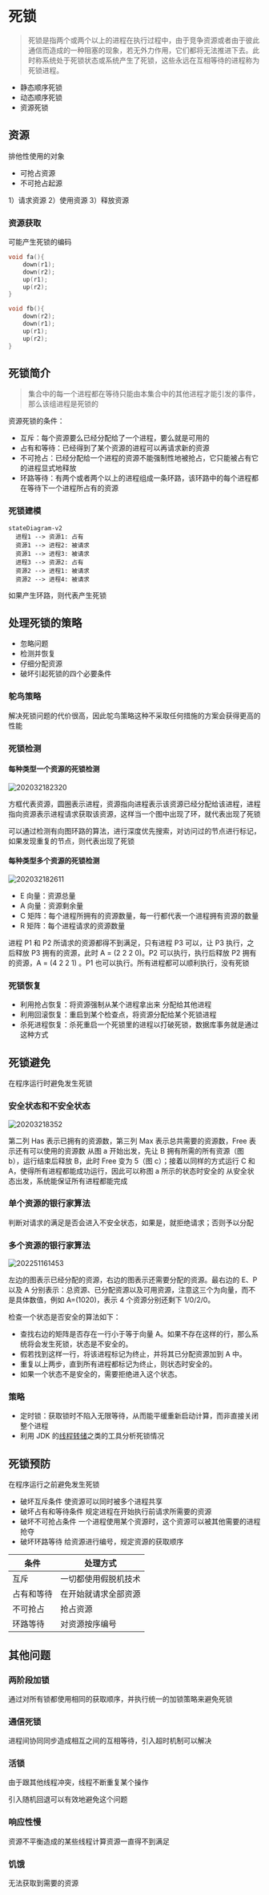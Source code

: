 # 死锁

> 死锁是指两个或两个以上的进程在执行过程中，由于竞争资源或者由于彼此通信而造成的一种阻塞的现象，若无外力作用，它们都将无法推进下去。此时称系统处于死锁状态或系统产生了死锁，这些永远在互相等待的进程称为死锁进程。

- 静态顺序死锁
- 动态顺序死锁
- 资源死锁

## 资源

排他性使用的对象

- 可抢占资源
- 不可抢占起源

1）请求资源 2）使用资源 3）释放资源

### 资源获取

可能产生死锁的编码

```c
void fa(){
    down(r1);
    down(r2);
    up(r1);
    up(r2);
}

void fb(){
    down(r2);
    down(r1);
    up(r1);
    up(r2);
}
```

## 死锁简介

> 集合中的每一个进程都在等待只能由本集合中的其他进程才能引发的事件，那么该组进程是死锁的

资源死锁的条件：

- 互斥：每个资源要么已经分配给了一个进程，要么就是可用的
- 占有和等待：已经得到了某个资源的进程可以再请求新的资源
- 不可抢占：已经分配给一个进程的资源不能强制性地被抢占，它只能被占有它的进程显式地释放
- 环路等待：有两个或者两个以上的进程组成一条环路，该环路中的每个进程都在等待下一个进程所占有的资源

### 死锁建模

```mermaid
stateDiagram-v2
  进程1 --> 资源1: 占有
  资源1 --> 进程2: 被请求
  资源1 --> 进程3: 被请求
  进程3 --> 资源2: 占有
  资源2 --> 进程1: 被请求
  资源2 --> 进程4: 被请求
```

如果产生环路，则代表产生死锁

## 处理死锁的策略

- 忽略问题
- 检测并恢复
- 仔细分配资源
- 破坏引起死锁的四个必要条件

### 鸵鸟策略

解决死锁问题的代价很高，因此鸵鸟策略这种不采取任何措施的方案会获得更高的性能

### 死锁检测

#### 每种类型一个资源的死锁检测

![202032182320](/assets/202032182320.png)

方框代表资源，圆圈表示进程，资源指向进程表示该资源已经分配给该进程，进程指向资源表示进程请求获取该资源，这样当一个图中出现了环，就代表出现了死锁

可以通过检测有向图环路的算法，进行深度优先搜索，对访问过的节点进行标记，如果发现重复的节点，则代表出现了死锁

#### 每种类型多个资源的死锁检测

![202032182611](/assets/202032182611.png)

- E 向量：资源总量
- A 向量：资源剩余量
- C 矩阵：每个进程所拥有的资源数量，每一行都代表一个进程拥有资源的数量
- R 矩阵：每个进程请求的资源数量

进程 P1 和 P2 所请求的资源都得不到满足，只有进程 P3 可以，让 P3 执行，之后释放 P3 拥有的资源，此时 A = (2 2 2 0)。P2 可以执行，执行后释放 P2 拥有的资源，A = (4 2 2 1) 。P1 也可以执行。所有进程都可以顺利执行，没有死锁

### 死锁恢复

- 利用抢占恢复：将资源强制从某个进程拿出来 分配给其他进程
- 利用回滚恢复：重启到某个检查点，将资源分配给某个死锁进程
- 杀死进程恢复：杀死重启一个死锁里的进程以打破死锁，数据库事务就是通过这种方式

## 死锁避免

在程序运行时避免发生死锁

### 安全状态和不安全状态

![20203218352](/assets/20203218352.png)

第二列 Has 表示已拥有的资源数，第三列 Max 表示总共需要的资源数，Free 表示还有可以使用的资源数
从图 a 开始出发，先让 B 拥有所需的所有资源（图 b），运行结束后释放 B，此时 Free 变为 5（图 c）；接着以同样的方式运行 C 和 A，使得所有进程都能成功运行，因此可以称图 a 所示的状态时安全的
从安全状态出发，系统能保证所有进程都能完成

### 单个资源的银行家算法

判断对请求的满足是否会进入不安全状态，如果是，就拒绝请求；否则予以分配

### 多个资源的银行家算法

![202251161453](/assets/202251161453.png)

左边的图表示已经分配的资源，右边的图表示还需要分配的资源。最右边的 E、P 以及 A 分别表示：总资源、已分配资源以及可用资源，注意这三个为向量，而不是具体数值，例如 A=(1020)，表示 4 个资源分别还剩下 1/0/2/0。

检查一个状态是否安全的算法如下：

- 查找右边的矩阵是否存在一行小于等于向量 A。如果不存在这样的行，那么系统将会发生死锁，状态是不安全的。
- 假若找到这样一行，将该进程标记为终止，并将其已分配资源加到 A 中。
- 重复以上两步，直到所有进程都标记为终止，则状态时安全的。
- 如果一个状态不是安全的，需要拒绝进入这个状态。

### 策略

- 定时锁：获取锁时不陷入无限等待，从而能平缓重新启动计算，而非直接关闭整个进程
- 利用 JDK 的[线程转储](/编程语言/JAVA/JVM/自动内存管理/内存结构.md#分析线程执行情况)之类的工具分析死锁情况

## 死锁预防

在程序运行之前避免发生死锁

- 破坏互斥条件 使资源可以同时被多个进程共享
- 破坏占有和等待条件 规定进程在开始执行前请求所需要的资源
- 破坏不可抢占条件 一个进程使用某个资源时，这个资源可以被其他需要的进程抢夺
- 破坏环路等待 给资源进行编号，规定资源的获取顺序

条件    | 处理方式
----- | ----------
互斥    | 一切都使用假脱机技术
占有和等待 | 在开始就请求全部资源
不可抢占  | 抢占资源
环路等待  | 对资源按序编号

## 其他问题

### 两阶段加锁

通过对所有锁都使用相同的获取顺序，并执行统一的加锁策略来避免死锁

### 通信死锁

进程间协同同步造成相互之间的互相等待，引入超时机制可以解决

### 活锁

由于跟其他线程冲突，线程不断重复某个操作

引入随机回退可以有效地避免这个问题

### 响应性慢

资源不平衡造成的某些线程计算资源一直得不到满足

### 饥饿

无法获取到需要的资源
